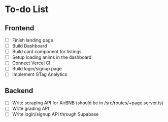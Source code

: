 # To-do List

## Frontend
- [ ] Finish landing page
- [ ] Build Dashboard
- [ ] Build card component for listings
- [ ] Setup loading anims in the dashboard
- [ ] Connect Vercel CI
- [ ] Build login/signup page
- [ ] Implement GTag Analytics

## Backend
- [ ] Write scraping API for AirBNB (should be in /src/routes/+page.server.ts)
- [ ] Write grading API
- [ ] Write login/signup API through Supabase

